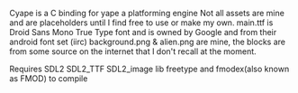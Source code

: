 Cyape is a C binding for yape a platforming engine
Not all assets are mine and are placeholders until I find free to use or make my own.
main.ttf is Droid Sans Mono True Type font and is owned by Google and from their android font set (iirc)
background.png & alien.png are mine, the blocks are from some source on the internet that I don't recall at the moment.


Requires SDL2 SDL2_TTF SDL2_image lib freetype and fmodex(also known as FMOD) to compile
